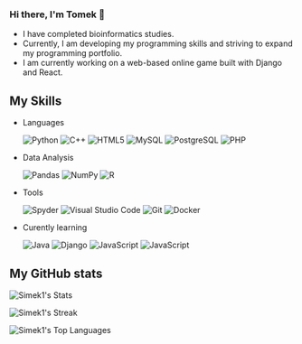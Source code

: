 ### Hi there, I'm Tomek 👋

- I have completed bioinformatics studies.
- Currently, I am developing my programming skills and striving to expand my programming portfolio.
- I am currently working on a web-based online game built with Django and React.

<h2>My Skills</h2>

- Languages

  ![Python](https://img.shields.io/badge/Python-430E8C?style=flat&logo=python)
  ![C++](https://img.shields.io/badge/C++-430E8C?style=flat&logo=c%2B%2B)
  ![HTML5](https://img.shields.io/badge/HTML5-430E8C?style=flat&logo=html5)
  ![MySQL](https://img.shields.io/badge/MySQL-430E8C?style=flat&logo=mysql)
  ![PostgreSQL](https://img.shields.io/badge/PostgreSQL-430E8C?style=flat&logo=postgresql)
  ![PHP](https://img.shields.io/badge/PHP-430E8C?style=flat&logo=php)

- Data Analysis

  ![Pandas](https://img.shields.io/badge/Pandas-430E8C?style=flat&logo=pandas)
  ![NumPy](https://img.shields.io/badge/NumPy-430E8C?style=flat&logo=numpy)
  ![R](https://img.shields.io/badge/R-430E8C?style=flat&logo=r)
  
- Tools

  ![Spyder](https://img.shields.io/badge/Spyder-430E8C?style=flat&logo=spyder%20ide)
  ![Visual Studio Code](https://img.shields.io/badge/VS%20Code-430E8C?style=flat&logo=visual%20studio%20code)
  ![Git](https://img.shields.io/badge/Git-430E8C?style=flat&logo=git)
  ![Docker](https://img.shields.io/badge/Docker-430E8C?style=flat&logo=docker)

- Curently learning

  ![Java](https://img.shields.io/badge/Java-430E8C?style=flat&logo=openjdk)
  ![Django](https://img.shields.io/badge/Django-430E8C?style=flat&logo=django)
  ![JavaScript](https://img.shields.io/badge/JavaScript-430E8C?style=flat&logo=javascript)
  ![JavaScript](https://img.shields.io/badge/React-430E8C?style=flat&logo=react)

<h2>My GitHub stats</h2>

  ![Simek1's Stats](https://github-readme-stats.vercel.app/api?username=Simek1&theme=shades-of-purple&show_icons=true&hide_border=true&count_private=true)

  ![Simek1's Streak](https://github-readme-streak-stats.herokuapp.com/?user=Simek1&theme=shades-of-purple&hide_border=true)

  ![Simek1's Top Languages](https://github-readme-stats.vercel.app/api/top-langs/?username=Simek1&theme=shades-of-purple&show_icons=true&hide_border=true&layout=compact)

